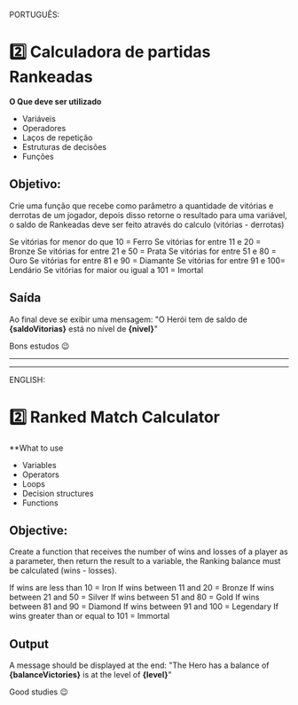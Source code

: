 PORTUGUÊS:

# 2️⃣ Calculadora de partidas Rankeadas
**O Que deve ser utilizado**

- Variáveis
- Operadores
- Laços de repetição
- Estruturas de decisões
- Funções

## Objetivo:

Crie uma função que recebe como parâmetro a quantidade de vitórias e derrotas de um jogador,
depois disso retorne o resultado para uma variável, o saldo de Rankeadas deve ser feito através do calculo (vitórias - derrotas)

Se vitórias for menor do que 10 = Ferro
Se vitórias for entre 11 e 20 = Bronze
Se vitórias for entre 21 e 50 = Prata
Se vitórias for entre 51 e 80 = Ouro
Se vitórias for entre 81 e 90 = Diamante
Se vitórias for entre 91 e 100= Lendário
Se vitórias for maior ou igual a 101 = Imortal

## Saída

Ao final deve se exibir uma mensagem:
"O Herói tem de saldo de **{saldoVitorias}** está no nível de **{nivel}**"
 

  
Bons estudos 😉

---
---

ENGLISH:

# 2️⃣ Ranked Match Calculator
**What to use

- Variables
- Operators
- Loops
- Decision structures
- Functions

## Objective:

Create a function that receives the number of wins and losses of a player as a parameter,
then return the result to a variable, the Ranking balance must be calculated (wins - losses).

If wins are less than 10 = Iron
If wins between 11 and 20 = Bronze
If wins between 21 and 50 = Silver
If wins between 51 and 80 = Gold
If wins between 81 and 90 = Diamond
If wins between 91 and 100 = Legendary
If wins greater than or equal to 101 = Immortal

## Output

A message should be displayed at the end:
"The Hero has a balance of **{balanceVictories}** is at the level of **{level}**"
 

  
Good studies 😉
